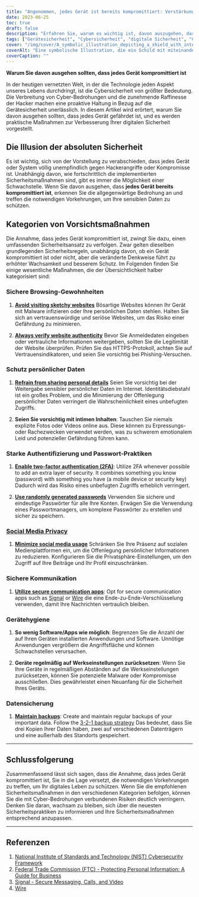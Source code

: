 ```yaml
---
title: "Angenommen, jedes Gerät ist bereits kompromittiert: Verstärkung der digitalen Sicherheit in einer vernetzten Welt"
date: 2023-06-25
toc: true
draft: false
description: "Erfahren Sie, warum es wichtig ist, davon auszugehen, dass jedes Gerät bereits gefährdet ist, und lernen Sie praktische Maßnahmen zur Verbesserung Ihrer digitalen Sicherheit in der heutigen vernetzten Welt."
tags: ["Gerätesicherheit", "Cybersicherheit", "digitale Sicherheit", "Cyber-Bedrohungen", "Hacken", "Gerätekompromiss", "datenschutz", "sicheres Surfen", "Sicherheit personenbezogener Daten", "Authentifizierung", "Passwortsicherheit", "Datenschutz in den sozialen Medien", "sichere Kommunikation", "Gerätehygiene", "Datensicherung", "bewährte Praktiken der Cybersicherheit", "digitaler Datenschutz", "Bewusstsein für Cybersicherheit", "Online-Sicherheit", "Internetsicherheit", "Online-Datenschutz", "Cyber-Abwehr", "Cyber-Resilienz", "Denkweise im Bereich der Cybersicherheit", "Sicherheitsmaßnahmen", "Prävention von Cyber-Bedrohungen", "Cybersicherheitsstrategien", "Datenschutz", "Cybersicherheitsausbildung", "Ressourcen für die Cybersicherheit"]
cover: "/img/cover/A_symbolic_illustration_depicting_a_shield_with_interconnected.png"
coverAlt: "Eine symbolische Illustration, die ein Schild mit miteinander verbundenen Geräten und Schlössern zeigt und die Bedeutung der Annahme einer Gerätekompromittierung und der Stärkung der digitalen Sicherheit verdeutlicht."
coverCaption: ""
---
```


**Warum Sie davon ausgehen sollten, dass jedes Gerät kompromittiert ist**

In der heutigen vernetzten Welt, in der die Technologie jeden Aspekt unseres Lebens durchdringt, ist die Cybersicherheit von größter Bedeutung. Die Verbreitung von Cyber-Bedrohungen und die zunehmende Raffinesse der Hacker machen eine proaktive Haltung in Bezug auf die Gerätesicherheit unerlässlich. In diesem Artikel wird erörtert, warum Sie davon ausgehen sollten, dass jedes Gerät gefährdet ist, und es werden praktische Maßnahmen zur Verbesserung Ihrer digitalen Sicherheit vorgestellt.

## Die Illusion der absoluten Sicherheit

Es ist wichtig, sich von der Vorstellung zu verabschieden, dass jedes Gerät oder System völlig unempfindlich gegen Hackerangriffe oder Kompromisse ist. Unabhängig davon, wie fortschrittlich die implementierten Sicherheitsmaßnahmen sind, gibt es immer die Möglichkeit einer Schwachstelle. Wenn Sie davon ausgehen, dass **jedes Gerät bereits kompromittiert ist**, erkennen Sie die allgegenwärtige Bedrohung an und treffen die notwendigen Vorkehrungen, um Ihre sensiblen Daten zu schützen.

## Kategorien von Vorsichtsmaßnahmen

Die Annahme, dass jedes Gerät kompromittiert ist, zwingt Sie dazu, einen umfassenden Sicherheitsansatz zu verfolgen. Zwar gelten dieselben grundlegenden Sicherheitsregeln, unabhängig davon, ob ein Gerät kompromittiert ist oder nicht, aber die veränderte Denkweise führt zu erhöhter Wachsamkeit und besserem Schutz. Im Folgenden finden Sie einige wesentliche Maßnahmen, die der Übersichtlichkeit halber kategorisiert sind:

### Sichere Browsing-Gewohnheiten

1. [**Avoid visiting sketchy websites**](https://simeononsecurity.com/articles/tips-for-secure-e-commerce-transactions-and-safe-online-shopping/) Bösartige Websites können Ihr Gerät mit Malware infizieren oder Ihre persönlichen Daten stehlen. Halten Sie sich an vertrauenswürdige und seriöse Websites, um das Risiko einer Gefährdung zu minimieren.

2. [**Always verify website authenticity**](https://simeononsecurity.com/articles/tips-for-secure-e-commerce-transactions-and-safe-online-shopping/) Bevor Sie Anmeldedaten eingeben oder vertrauliche Informationen weitergeben, sollten Sie die Legitimität der Website überprüfen. Prüfen Sie das HTTPS-Protokoll, achten Sie auf Vertrauensindikatoren, und seien Sie vorsichtig bei Phishing-Versuchen.

### Schutz persönlicher Daten

1. [**Refrain from sharing personal details**](https://simeononsecurity.com/articles/safe-social-media-practices-and-protecting-your-privacy-online/) Seien Sie vorsichtig bei der Weitergabe sensibler persönlicher Daten im Internet. Identitätsdiebstahl ist ein großes Problem, und die Minimierung der Offenlegung persönlicher Daten verringert die Wahrscheinlichkeit eines unbefugten Zugriffs.

2. **Seien Sie vorsichtig mit intimen Inhalten**: Tauschen Sie niemals explizite Fotos oder Videos online aus. Diese können zu Erpressungs- oder Rachezwecken verwendet werden, was zu schwerem emotionalem Leid und potenzieller Gefährdung führen kann.

### Starke Authentifizierung und Passwort-Praktiken

1. [**Enable two-factor authentication (2FA)**](https://simeononsecurity.com/articles/what-are-the-diferent-kinds-of-factors-in-mfa/): Utilize 2FA whenever possible to add an extra layer of security. It combines something you know (password) with something you have (a mobile device or security key) Dadurch wird das Risiko eines unbefugten Zugriffs erheblich verringert.

2. [**Use randomly generated passwords**](https://simeononsecurity.com/articles/how-to-create-strong-passwords/) Verwenden Sie sichere und eindeutige Passwörter für alle Ihre Konten. Erwägen Sie die Verwendung eines Passwortmanagers, um komplexe Passwörter zu erstellen und sicher zu speichern.

### [Social Media Privacy](https://simeononsecurity.com/articles/safe-social-media-practices-and-protecting-your-privacy-online/)

1. [**Minimize social media usage**](https://simeononsecurity.com/articles/safe-social-media-practices-and-protecting-your-privacy-online/) Schränken Sie Ihre Präsenz auf sozialen Medienplattformen ein, um die Offenlegung persönlicher Informationen zu reduzieren. Konfigurieren Sie die Privatsphäre-Einstellungen, um den Zugriff auf Ihre Beiträge und Ihr Profil einzuschränken.

### Sichere Kommunikation

1. [**Utilize secure communication apps**](https://simeononsecurity.com/recommendations/messengers): Opt for secure communication apps such as [Signal](https://www.signal.org/) or [Wire](https://wire.com/en/) die eine Ende-zu-Ende-Verschlüsselung verwenden, damit Ihre Nachrichten vertraulich bleiben.

### Gerätehygiene

1. **So wenig Software/Apps wie möglich**: Begrenzen Sie die Anzahl der auf Ihren Geräten installierten Anwendungen und Software. Unnötige Anwendungen vergrößern die Angriffsfläche und können Schwachstellen verursachen.

2. **Geräte regelmäßig auf Werkseinstellungen zurücksetzen**: Wenn Sie Ihre Geräte in regelmäßigen Abständen auf die Werkseinstellungen zurücksetzen, können Sie potenzielle Malware oder Kompromisse ausschließen. Dies gewährleistet einen Neuanfang für die Sicherheit Ihres Geräts.

### Datensicherung

1. [**Maintain backups**](https://simeononsecurity.com/articles/what-is-the-3-2-1-backup-rule-and-why-you-should-use-it/): Create and maintain regular backups of your important data. Follow the [3-2-1 backup strategy](https://simeononsecurity.com/articles/what-is-the-3-2-1-backup-rule-and-why-you-should-use-it/) Das bedeutet, dass Sie drei Kopien Ihrer Daten haben, zwei auf verschiedenen Datenträgern und eine außerhalb des Standorts gespeichert.

______

## Schlussfolgerung

Zusammenfassend lässt sich sagen, dass die Annahme, dass jedes Gerät kompromittiert ist, Sie in die Lage versetzt, die notwendigen Vorkehrungen zu treffen, um Ihr digitales Leben zu schützen. Wenn Sie die empfohlenen Sicherheitsmaßnahmen in den verschiedenen Kategorien befolgen, können Sie die mit Cyber-Bedrohungen verbundenen Risiken deutlich verringern. Denken Sie daran, wachsam zu bleiben, sich über die neuesten Sicherheitspraktiken zu informieren und Ihre Sicherheitsmaßnahmen entsprechend anzupassen.

______

## Referenzen

1. [National Institute of Standards and Technology (NIST) Cybersecurity Framework](https://www.nist.gov/cyberframework)
2. [Federal Trade Commission (FTC) - Protecting Personal Information: A Guide for Business](https://www.ftc.gov/tips-advice/business-center/guidance/protecting-personal-information-guide-business)
3. [Signal - Secure Messaging, Calls, and Video](https://www.signal.org/)
4. [Wire](https://wire.com/en/) 

